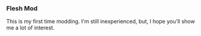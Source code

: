 ### Flesh Mod
This is my first time modding. I'm still inexperienced, but, I hope you'll show me a lot of interest.
